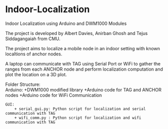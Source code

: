 # Indoor-Localization
Indoor Localization using Arduino and DWM1000 Modules

The project is developed by Albert Davies, Anirban Ghosh and Tejus Siddagangaiah from CMU. 

The project aims to localize a mobile node in an indoor setting with known localtions of 
anchor nodes.

A laptop can communicate with TAG using Serial Port or WiFi to gather the ranges from each
ANCHOR node and perform localization computation and plot the location on a 3D plot.

Folder Structure:  
	Arduino: 
		+DWM1000 modified library
		+Arduino code for TAG and ANCHOR nodes
		+Arduino code for WiFi Communication
  
	GUI:
		+ serial_gui.py: Python script for localization and serial communication with TAG  
		+ wifi_comm.py : Python script for localization and wifi communication with TAG  
